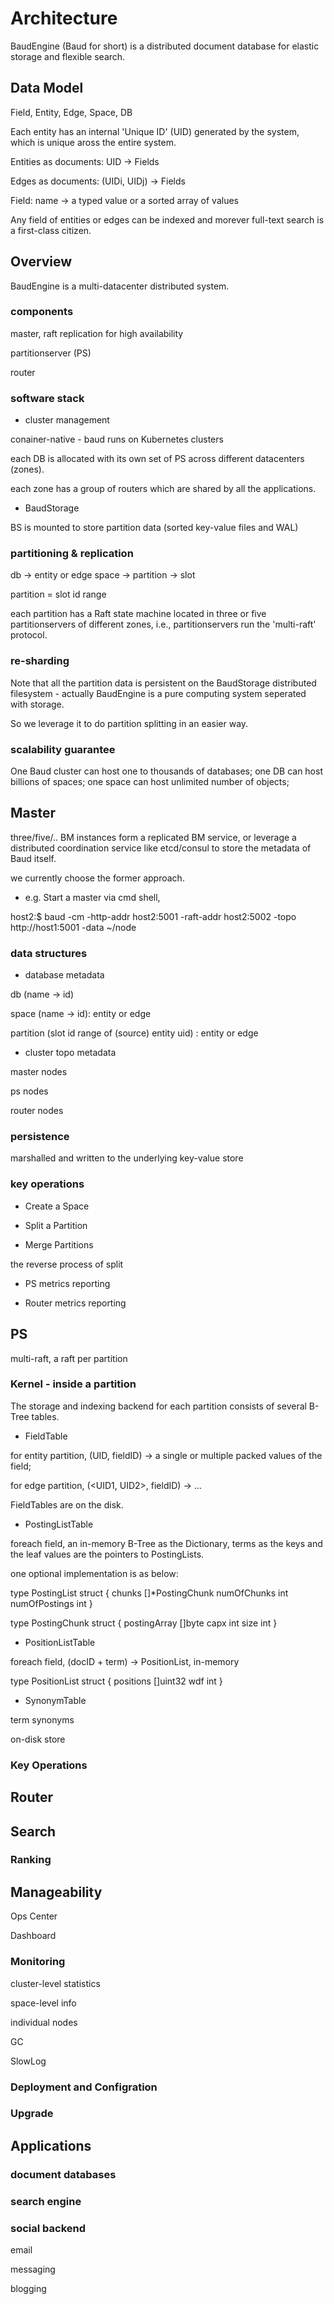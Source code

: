 # Architecture

BaudEngine (Baud for short) is a distributed document database for elastic storage and flexible search.

## Data Model

Field, Entity, Edge, Space, DB

Each entity has an internal 'Unique ID' (UID) generated by the system, which is unique aross the entire system. 

Entities as documents: UID -> Fields

Edges as documents: (UIDi, UIDj) -> Fields

Field: name -> a typed value or a sorted array of values

Any field of entities or edges can be indexed and morever full-text search is a first-class citizen. 

## Overview

BaudEngine is a multi-datacenter distributed system. 

### components

master, raft replication for high availability

partitionserver (PS)

router

### software stack

* cluster management

conainer-native - baud runs on Kubernetes clusters

each DB is allocated with its own set of PS across different datacenters (zones). 

each zone has a group of routers which are shared by all the applications. 

* BaudStorage

BS is mounted to store partition data (sorted key-value files and WAL) 

### partitioning & replication

db -> entity or edge space -> partition -> slot

partition = slot id range

each partition has a Raft state machine located in three or five partitionservers of different zones, i.e., partitionservers run the 'multi-raft' protocol. 

### re-sharding

Note that all the partition data is persistent on the BaudStorage distributed filesystem - actually BaudEngine is a pure computing system seperated with storage. 

So we leverage it to do partition splitting in an easier way. 

### scalability guarantee

One Baud cluster can host one to thousands of databases; 
one DB can host billions of spaces;
one space can host unlimited number of objects;

## Master

three/five/.. BM instances form a replicated BM service, or leverage a distributed coordination service like etcd/consul to store the metadata of Baud itself. 

we currently choose the former approach. 

* e.g. Start a master via cmd shell,

host2:$ baud -cm -http-addr host2:5001 -raft-addr host2:5002 -topo http://host1:5001 -data ~/node


### data structures

* database metadata

db (name -> id)

space (name -> id): entity or edge

partition (slot id range of (source) entity uid) : entity or edge

* cluster topo metadata

master nodes

ps nodes

router nodes

### persistence

marshalled and written to the underlying key-value store

### key operations

* Create a Space

* Split a Partition

* Merge Partitions

the reverse process of split

* PS metrics reporting

* Router metrics reporting


## PS

multi-raft, a raft per partition

### Kernel - inside a partition

The storage and indexing backend for each partition consists of several B-Tree tables. 

* FieldTable

for entity partition, (UID, fieldID) -> a single or multiple packed values of the field;

for edge partition, (<UID1, UID2>, fieldID) -> ...

FieldTables are on the disk. 

* PostingListTable

foreach field, an in-memory B-Tree as the Dictionary, terms as the keys and the leaf values are the pointers to PostingLists. 

one optional implementation is as below: 

type PostingList struct {
    chunks []*PostingChunk
    numOfChunks int
    numOfPostings int
}

type PostingChunk struct {
    postingArray []byte
    capx int
    size int
}

* PositionListTable

foreach field, (docID + term) -> PositionList, in-memory

type PositionList struct {
    positions []uint32
    wdf int
}

* SynonymTable

term synonyms

on-disk store


### Key Operations


## Router

## Search

### Ranking

## Manageability

Ops Center

Dashboard

### Monitoring

cluster-level statistics

space-level info

individual nodes

GC

SlowLog

### Deployment and Configration


### Upgrade


## Applications

### document databases

### search engine

### social backend

email

messaging

blogging



